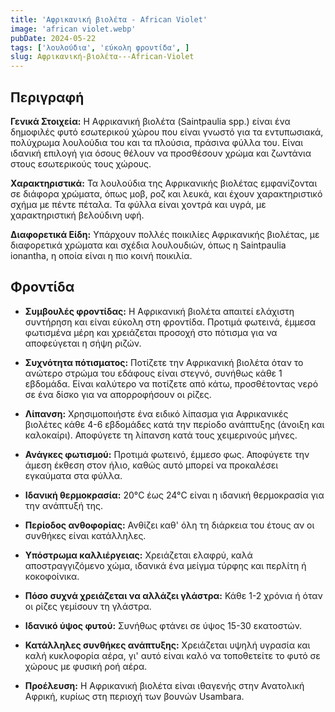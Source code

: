 ```yaml
---
title: 'Αφρικανική βιολέτα - African Violet'
image: 'african violet.webp'
pubDate: 2024-05-22
tags: ['λουλούδια', 'εύκολη φροντίδα', ]
slug: Αφρικανική-βιολέτα---African-Violet
---
```


**Περιγραφή**
----------------
**Γενικά Στοιχεία:**
Η Αφρικανική βιολέτα (Saintpaulia spp.) είναι ένα δημοφιλές φυτό εσωτερικού χώρου που είναι γνωστό για τα εντυπωσιακά, πολύχρωμα λουλούδια του και τα πλούσια, πράσινα φύλλα του. Είναι ιδανική επιλογή για όσους θέλουν να προσθέσουν χρώμα και ζωντάνια στους εσωτερικούς τους χώρους.

**Χαρακτηριστικά:**
Τα λουλούδια της Αφρικανικής βιολέτας εμφανίζονται σε διάφορα χρώματα, όπως μοβ, ροζ και λευκά, και έχουν χαρακτηριστικό σχήμα με πέντε πέταλα. Τα φύλλα είναι χοντρά και υγρά, με χαρακτηριστική βελούδινη υφή.

**Διαφορετικά Είδη:**
Υπάρχουν πολλές ποικιλίες Αφρικανικής βιολέτας, με διαφορετικά χρώματα και σχέδια λουλουδιών, όπως η Saintpaulia ionantha, η οποία είναι η πιο κοινή ποικιλία.

**Φροντίδα**
--------------
* **Συμβουλές φροντίδας:** 
  Η Αφρικανική βιολέτα απαιτεί ελάχιστη συντήρηση και είναι εύκολη στη φροντίδα. Προτιμά φωτεινά, έμμεσα φωτισμένα μέρη και χρειάζεται προσοχή στο πότισμα για να αποφεύγεται η σήψη ριζών.

* **Συχνότητα πότισματος:** 
  Ποτίζετε την Αφρικανική βιολέτα όταν το ανώτερο στρώμα του εδάφους είναι στεγνό, συνήθως κάθε 1 εβδομάδα. Είναι καλύτερο να ποτίζετε από κάτω, προσθέτοντας νερό σε ένα δίσκο για να απορροφήσουν οι ρίζες.

* **Λίπανση:** 
  Χρησιμοποιήστε ένα ειδικό λίπασμα για Αφρικανικές βιολέτες κάθε 4-6 εβδομάδες κατά την περίοδο ανάπτυξης (άνοιξη και καλοκαίρι). Αποφύγετε τη λίπανση κατά τους χειμερινούς μήνες.

* **Ανάγκες φωτισμού:** 
  Προτιμά φωτεινό, έμμεσο φως. Αποφύγετε την άμεση έκθεση στον ήλιο, καθώς αυτό μπορεί να προκαλέσει εγκαύματα στα φύλλα.

* **Ιδανική θερμοκρασία:** 
  20°C έως 24°C είναι η ιδανική θερμοκρασία για την ανάπτυξή της.

* **Περίοδος ανθοφορίας:**
  Ανθίζει καθ' όλη τη διάρκεια του έτους αν οι συνθήκες είναι κατάλληλες.

* **Υπόστρωμα καλλιέργειας:**
  Χρειάζεται ελαφρύ, καλά αποστραγγιζόμενο χώμα, ιδανικά ένα μείγμα τύρφης και περλίτη ή κοκοφοίνικα.

* **Πόσο συχνά χρειάζεται να αλλάζει γλάστρα:** 
  Κάθε 1-2 χρόνια ή όταν οι ρίζες γεμίσουν τη γλάστρα.

* **Ιδανικό ύψος φυτού:** 
  Συνήθως φτάνει σε ύψος 15-30 εκατοστών.

* **Κατάλληλες συνθήκες ανάπτυξης:** 
  Χρειάζεται υψηλή υγρασία και καλή κυκλοφορία αέρα, γι' αυτό είναι καλό να τοποθετείτε το φυτό σε χώρους με φυσική ροή αέρα.

* **Προέλευση:**
  Η Αφρικανική βιολέτα είναι ιθαγενής στην Ανατολική Αφρική, κυρίως στη περιοχή των βουνών Usambara.